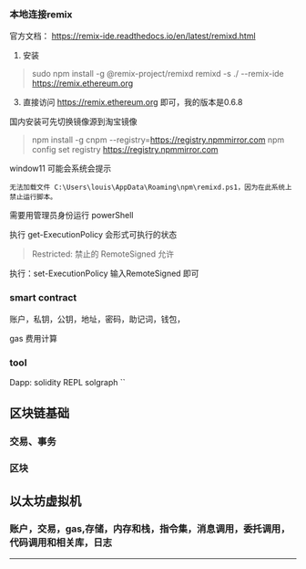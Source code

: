 ### 本地连接remix 

官方文档： https://remix-ide.readthedocs.io/en/latest/remixd.html


1. 安装 
> sudo npm install -g @remix-project/remixd
> remixd -s ./ --remix-ide https://remix.ethereum.org
3. 直接访问 https://remix.ethereum.org 即可，我的版本是0.6.8

国内安装可先切换镜像源到淘宝镜像
> npm install -g cnpm --registry=https://registry.npmmirror.com
> npm config set registry https://registry.npmmirror.com

window11 可能会系统会提示
```
无法加载文件 C:\Users\louis\AppData\Roaming\npm\remixd.ps1，因为在此系统上禁止运行脚本。
```

需要用管理员身份运行 powerShell 

执行 get-ExecutionPolicy 会形式可执行的状态

> Restricted: 禁止的
> RemoteSigned  允许

执行：set-ExecutionPolicy 输入RemoteSigned 即可

### smart contract 

 账户，私钥，公钥，地址，密码，助记词，钱包，

 gas 费用计算

### tool 
Dapp: 
solidity REPL
solgraph
``
## 区块链基础
### 交易、事务
### 区块
## 以太坊虚拟机
### 账户，交易，gas,存储，内存和栈，指令集，消息调用，委托调用，代码调用和相关库，日志
------
